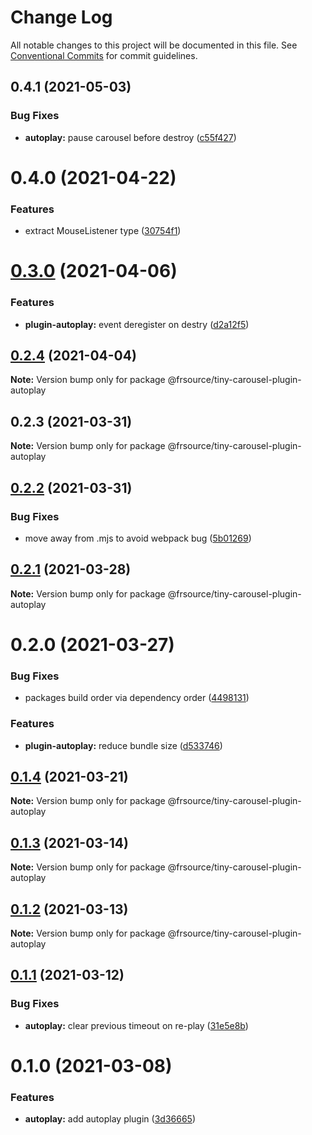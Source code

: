 # Change Log

All notable changes to this project will be documented in this file.
See [Conventional Commits](https://conventionalcommits.org) for commit guidelines.

## 0.4.1 (2021-05-03)


### Bug Fixes

* **autoplay:** pause carousel before destroy ([c55f427](https://github.com/FRSource/tiny-carousel/commit/c55f4272c7b1ae4874d4320806e9d235d37e20f8))





# 0.4.0 (2021-04-22)


### Features

* extract MouseListener type ([30754f1](https://github.com/FRSource/tiny-carousel/commit/30754f1db546ac4d47790573507cc629078c8e87))





# [0.3.0](https://github.com/FRSource/tiny-carousel/compare/@frsource/tiny-carousel-plugin-autoplay@0.2.4...@frsource/tiny-carousel-plugin-autoplay@0.3.0) (2021-04-06)


### Features

* **plugin-autoplay:** event deregister on destry ([d2a12f5](https://github.com/FRSource/tiny-carousel/commit/d2a12f50a45f6cad7d262e151c76aa68ec40449d))





## [0.2.4](https://github.com/FRSource/tiny-carousel/compare/@frsource/tiny-carousel-plugin-autoplay@0.2.3...@frsource/tiny-carousel-plugin-autoplay@0.2.4) (2021-04-04)

**Note:** Version bump only for package @frsource/tiny-carousel-plugin-autoplay





## 0.2.3 (2021-03-31)

**Note:** Version bump only for package @frsource/tiny-carousel-plugin-autoplay





## [0.2.2](https://github.com/FRSource/tiny-carousel/compare/@frsource/tiny-carousel-plugin-autoplay@0.2.1...@frsource/tiny-carousel-plugin-autoplay@0.2.2) (2021-03-31)


### Bug Fixes

* move away from .mjs to avoid webpack bug ([5b01269](https://github.com/FRSource/tiny-carousel/commit/5b01269b8bb2cc607c3323ea54a7fe5d89a0363a))





## [0.2.1](https://github.com/FRSource/tiny-carousel/compare/@frsource/tiny-carousel-plugin-autoplay@0.2.0...@frsource/tiny-carousel-plugin-autoplay@0.2.1) (2021-03-28)

**Note:** Version bump only for package @frsource/tiny-carousel-plugin-autoplay





# 0.2.0 (2021-03-27)


### Bug Fixes

* packages build order via dependency order ([4498131](https://github.com/FRSource/tiny-carousel/commit/449813143a59ceb34b4d5014902c587bd029ef9f))


### Features

* **plugin-autoplay:** reduce bundle size ([d533746](https://github.com/FRSource/tiny-carousel/commit/d5337464d4c2c5c4df340e36cdbae51a3b4e35d7))





## [0.1.4](https://github.com/FRSource/tiny-carousel/compare/@frsource/tiny-carousel-plugin-autoplay@0.1.3...@frsource/tiny-carousel-plugin-autoplay@0.1.4) (2021-03-21)

**Note:** Version bump only for package @frsource/tiny-carousel-plugin-autoplay





## [0.1.3](https://github.com/FRSource/tiny-carousel/compare/@frsource/tiny-carousel-plugin-autoplay@0.1.2...@frsource/tiny-carousel-plugin-autoplay@0.1.3) (2021-03-14)

**Note:** Version bump only for package @frsource/tiny-carousel-plugin-autoplay





## [0.1.2](https://github.com/FRSource/tiny-carousel/compare/@frsource/tiny-carousel-plugin-autoplay@0.1.1...@frsource/tiny-carousel-plugin-autoplay@0.1.2) (2021-03-13)

**Note:** Version bump only for package @frsource/tiny-carousel-plugin-autoplay





## [0.1.1](https://github.com/FRSource/tiny-carousel/compare/@frsource/tiny-carousel-plugin-autoplay@0.1.0...@frsource/tiny-carousel-plugin-autoplay@0.1.1) (2021-03-12)


### Bug Fixes

* **autoplay:** clear previous timeout on re-play ([31e5e8b](https://github.com/FRSource/tiny-carousel/commit/31e5e8b854f738b24c044fe10f73236dbed353c0))





# 0.1.0 (2021-03-08)


### Features

* **autoplay:** add autoplay plugin ([3d36665](https://github.com/FRSource/tiny-carousel/commit/3d36665cb7a16c15c2cb47561f34e49c4bf4126c))
